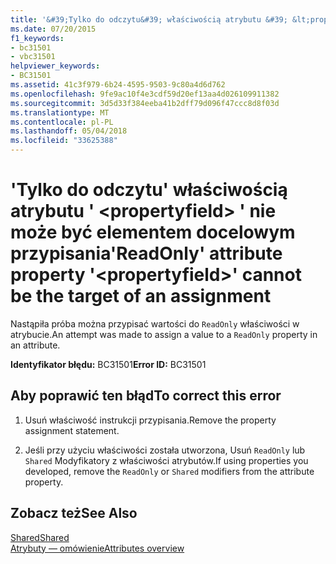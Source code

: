 ```yaml
---
title: '&#39;Tylko do odczytu&#39; właściwością atrybutu &#39; &lt;propertyfield&gt; &#39; nie może być elementem docelowym przypisania'
ms.date: 07/20/2015
f1_keywords:
- bc31501
- vbc31501
helpviewer_keywords:
- BC31501
ms.assetid: 41c3f979-6b24-4595-9503-9c80a4d6d762
ms.openlocfilehash: 9fe9ac10f4e3cdf59d20ef13aa4d026109911382
ms.sourcegitcommit: 3d5d33f384eeba41b2dff79d096f47ccc8d8f03d
ms.translationtype: MT
ms.contentlocale: pl-PL
ms.lasthandoff: 05/04/2018
ms.locfileid: "33625388"
---
```

# <a name="39readonly39-attribute-property-39ltpropertyfieldgt39-cannot-be-the-target-of-an-assignment"></a><span data-ttu-id="43d4f-102">&#39;Tylko do odczytu&#39; właściwością atrybutu &#39; &lt;propertyfield&gt; &#39; nie może być elementem docelowym przypisania</span><span class="sxs-lookup"><span data-stu-id="43d4f-102">&#39;ReadOnly&#39; attribute property &#39;&lt;propertyfield&gt;&#39; cannot be the target of an assignment</span></span>
<span data-ttu-id="43d4f-103">Nastąpiła próba można przypisać wartości do `ReadOnly` właściwości w atrybucie.</span><span class="sxs-lookup"><span data-stu-id="43d4f-103">An attempt was made to assign a value to a `ReadOnly` property in an attribute.</span></span>  
  
 <span data-ttu-id="43d4f-104">**Identyfikator błędu:** BC31501</span><span class="sxs-lookup"><span data-stu-id="43d4f-104">**Error ID:** BC31501</span></span>  
  
## <a name="to-correct-this-error"></a><span data-ttu-id="43d4f-105">Aby poprawić ten błąd</span><span class="sxs-lookup"><span data-stu-id="43d4f-105">To correct this error</span></span>  
  
1.  <span data-ttu-id="43d4f-106">Usuń właściwość instrukcji przypisania.</span><span class="sxs-lookup"><span data-stu-id="43d4f-106">Remove the property assignment statement.</span></span>  
  
2.  <span data-ttu-id="43d4f-107">Jeśli przy użyciu właściwości została utworzona, Usuń `ReadOnly` lub `Shared` Modyfikatory z właściwości atrybutów.</span><span class="sxs-lookup"><span data-stu-id="43d4f-107">If using properties you developed, remove the `ReadOnly` or `Shared` modifiers from the attribute property.</span></span>  
  
## <a name="see-also"></a><span data-ttu-id="43d4f-108">Zobacz też</span><span class="sxs-lookup"><span data-stu-id="43d4f-108">See Also</span></span>  
 [<span data-ttu-id="43d4f-109">Shared</span><span class="sxs-lookup"><span data-stu-id="43d4f-109">Shared</span></span>](../../visual-basic/language-reference/modifiers/shared.md)  
 [<span data-ttu-id="43d4f-110">Atrybuty — omówienie</span><span class="sxs-lookup"><span data-stu-id="43d4f-110">Attributes overview</span></span>](~/docs/visual-basic/programming-guide/concepts/attributes/index.md)

